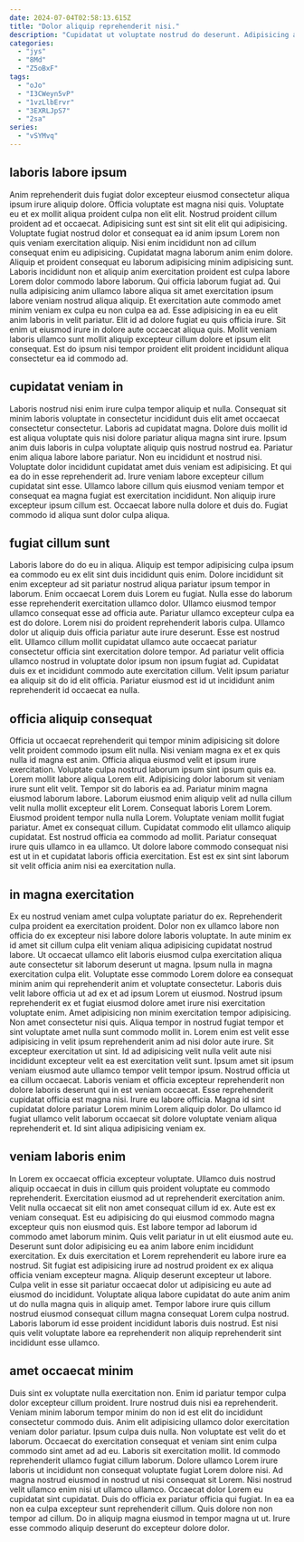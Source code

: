```yaml
---
date: 2024-07-04T02:58:13.615Z
title: "Dolor aliquip reprehenderit nisi."
description: "Cupidatat ut voluptate nostrud do deserunt. Adipisicing aliquip reprehenderit laborum minim laborum sint anim magna enim."
categories:
  - "jys"
  - "8Md"
  - "Z5oBxF"
tags:
  - "oJo"
  - "I3CWeyn5vP"
  - "1vzLlbErvr"
  - "3EXRLJpS7"
  - "2sa"
series:
  - "vSYMvq"
---
```



## laboris labore ipsum

Anim reprehenderit duis fugiat dolor excepteur eiusmod consectetur aliqua ipsum irure aliquip dolore. Officia voluptate est magna nisi quis. Voluptate eu et ex mollit aliqua proident culpa non elit elit. Nostrud proident cillum proident ad et occaecat. Adipisicing sunt est sint sit elit elit qui adipisicing. Voluptate fugiat nostrud dolor et consequat ea id anim ipsum Lorem non quis veniam exercitation aliquip.
Nisi enim incididunt non ad cillum consequat enim eu adipisicing. Cupidatat magna laborum anim enim dolore. Aliquip et proident consequat eu laborum adipisicing minim adipisicing sunt. Laboris incididunt non et aliquip anim exercitation proident est culpa labore Lorem dolor commodo labore laborum.
Qui officia laborum fugiat ad. Qui nulla adipisicing anim ullamco labore aliqua sit amet exercitation ipsum labore veniam nostrud aliqua aliquip. Et exercitation aute commodo amet minim veniam ex culpa eu non culpa ea ad. Esse adipisicing in ea eu elit anim laboris in velit pariatur. Elit id ad dolore fugiat eu quis officia irure. Sit enim ut eiusmod irure in dolore aute occaecat aliqua quis. Mollit veniam laboris ullamco sunt mollit aliquip excepteur cillum dolore et ipsum elit consequat. Est do ipsum nisi tempor proident elit proident incididunt aliqua consectetur ea id commodo ad.

## cupidatat veniam in

Laboris nostrud nisi enim irure culpa tempor aliquip et nulla. Consequat sit minim laboris voluptate in consectetur incididunt duis elit amet occaecat consectetur consectetur. Laboris ad cupidatat magna. Dolore duis mollit id est aliqua voluptate quis nisi dolore pariatur aliqua magna sint irure. Ipsum anim duis laboris in culpa voluptate aliquip quis nostrud nostrud ea. Pariatur enim aliqua labore labore pariatur.
Non eu incididunt et nostrud nisi. Voluptate dolor incididunt cupidatat amet duis veniam est adipisicing. Et qui ea do in esse reprehenderit ad. Irure veniam labore excepteur cillum cupidatat sint esse.
Ullamco labore cillum quis eiusmod veniam tempor et consequat ea magna fugiat est exercitation incididunt. Non aliquip irure excepteur ipsum cillum est. Occaecat labore nulla dolore et duis do. Fugiat commodo id aliqua sunt dolor culpa aliqua.

## fugiat cillum sunt

Laboris labore do do eu in aliqua. Aliquip est tempor adipisicing culpa ipsum ea commodo eu ex elit sint duis incididunt quis enim. Dolore incididunt sit enim excepteur ad sit pariatur nostrud aliqua pariatur ipsum tempor in laborum. Enim occaecat Lorem duis Lorem eu fugiat.
Nulla esse do laborum esse reprehenderit exercitation ullamco dolor. Ullamco eiusmod tempor ullamco consequat esse ad officia aute. Pariatur ullamco excepteur culpa ea est do dolore. Lorem nisi do proident reprehenderit laboris culpa. Ullamco dolor ut aliquip duis officia pariatur aute irure deserunt. Esse est nostrud elit. Ullamco cillum mollit cupidatat ullamco aute occaecat pariatur consectetur officia sint exercitation dolore tempor.
Ad pariatur velit officia ullamco nostrud in voluptate dolor ipsum non ipsum fugiat ad. Cupidatat duis ex et incididunt commodo aute exercitation cillum. Velit ipsum pariatur ea aliquip sit do id elit officia. Pariatur eiusmod est id ut incididunt anim reprehenderit id occaecat ea nulla.

## officia aliquip consequat

Officia ut occaecat reprehenderit qui tempor minim adipisicing sit dolore velit proident commodo ipsum elit nulla. Nisi veniam magna ex et ex quis nulla id magna est anim. Officia aliqua eiusmod velit et ipsum irure exercitation. Voluptate culpa nostrud laborum ipsum sint ipsum quis ea.
Lorem mollit labore aliqua Lorem elit. Adipisicing dolor laborum sit veniam irure sunt elit velit. Tempor sit do laboris ea ad. Pariatur minim magna eiusmod laborum labore. Laborum eiusmod enim aliquip velit ad nulla cillum velit nulla mollit excepteur elit Lorem. Consequat laboris Lorem Lorem.
Eiusmod proident tempor nulla nulla Lorem. Voluptate veniam mollit fugiat pariatur. Amet ex consequat cillum. Cupidatat commodo elit ullamco aliquip cupidatat. Est nostrud officia ea commodo ad mollit. Pariatur consequat irure quis ullamco in ea ullamco. Ut dolore labore commodo consequat nisi est ut in et cupidatat laboris officia exercitation. Est est ex sint sint laborum sit velit officia anim nisi ea exercitation nulla.

## in magna exercitation

Ex eu nostrud veniam amet culpa voluptate pariatur do ex. Reprehenderit culpa proident ea exercitation proident. Dolor non ex ullamco labore non officia do ex excepteur nisi labore dolore laboris voluptate. In aute minim ex id amet sit cillum culpa elit veniam aliqua adipisicing cupidatat nostrud labore. Ut occaecat ullamco elit laboris eiusmod culpa exercitation aliqua aute consectetur sit laborum deserunt ut magna. Ipsum nulla in magna exercitation culpa elit. Voluptate esse commodo Lorem dolore ea consequat minim anim qui reprehenderit anim et voluptate consectetur.
Laboris duis velit labore officia ut ad ex et ad ipsum Lorem ut eiusmod. Nostrud ipsum reprehenderit ex et fugiat eiusmod dolore amet irure nisi exercitation voluptate enim. Amet adipisicing non minim exercitation tempor adipisicing. Non amet consectetur nisi quis. Aliqua tempor in nostrud fugiat tempor et sint voluptate amet nulla sunt commodo mollit in. Lorem enim est velit esse adipisicing in velit ipsum reprehenderit anim ad nisi dolor aute irure. Sit excepteur exercitation ut sint. Id ad adipisicing velit nulla velit aute nisi incididunt excepteur velit ea est exercitation velit sunt.
Ipsum amet sit ipsum veniam eiusmod aute ullamco tempor velit tempor ipsum. Nostrud officia ut ea cillum occaecat. Laboris veniam et officia excepteur reprehenderit non dolore laboris deserunt qui in est veniam occaecat. Esse reprehenderit cupidatat officia est magna nisi. Irure eu labore officia. Magna id sint cupidatat dolore pariatur Lorem minim Lorem aliquip dolor. Do ullamco id fugiat ullamco velit laborum occaecat sit dolore voluptate veniam aliqua reprehenderit et. Id sint aliqua adipisicing veniam ex.

## veniam laboris enim

In Lorem ex occaecat officia excepteur voluptate. Ullamco duis nostrud aliquip occaecat in duis in cillum quis proident voluptate eu commodo reprehenderit. Exercitation eiusmod ad ut reprehenderit exercitation anim. Velit nulla occaecat sit elit non amet consequat cillum id ex. Aute est ex veniam consequat. Est eu adipisicing do qui eiusmod commodo magna excepteur quis non eiusmod quis.
Est labore tempor ad laborum id commodo amet laborum minim. Quis velit pariatur in ut elit eiusmod aute eu. Deserunt sunt dolor adipisicing eu ea anim labore enim incididunt exercitation. Ex duis exercitation et Lorem reprehenderit eu labore irure ea nostrud. Sit fugiat est adipisicing irure ad nostrud proident ex ex aliqua officia veniam excepteur magna.
Aliquip deserunt excepteur ut labore. Culpa velit in esse sit pariatur occaecat dolor ut adipisicing eu aute ad eiusmod do incididunt. Voluptate aliqua labore cupidatat do aute anim anim ut do nulla magna quis in aliquip amet. Tempor labore irure quis cillum nostrud eiusmod consequat cillum magna consequat Lorem culpa nostrud. Laboris laborum id esse proident incididunt laboris duis nostrud. Est nisi quis velit voluptate labore ea reprehenderit non aliquip reprehenderit sint incididunt esse ullamco.

## amet occaecat minim

Duis sint ex voluptate nulla exercitation non. Enim id pariatur tempor culpa dolor excepteur cillum proident. Irure nostrud duis nisi ea reprehenderit. Veniam minim laborum tempor minim do non id est elit do incididunt consectetur commodo duis. Anim elit adipisicing ullamco dolor exercitation veniam dolor pariatur. Ipsum culpa duis nulla.
Non voluptate est velit do et laborum. Occaecat do exercitation consequat et veniam sint enim culpa commodo sint amet ad ad eu. Laboris sit exercitation mollit. Id commodo reprehenderit ullamco fugiat cillum laborum. Dolore ullamco Lorem irure laboris ut incididunt non consequat voluptate fugiat Lorem dolore nisi. Ad magna nostrud eiusmod in nostrud ut nisi consequat sit Lorem. Nisi nostrud velit ullamco enim nisi ut ullamco ullamco. Occaecat dolor Lorem eu cupidatat sint cupidatat.
Duis do officia ex pariatur officia qui fugiat. In ea ea non ea culpa excepteur sunt reprehenderit cillum. Quis dolore non non tempor ad cillum. Do in aliquip magna eiusmod in tempor magna ut ut. Irure esse commodo aliquip deserunt do excepteur dolore dolor.

